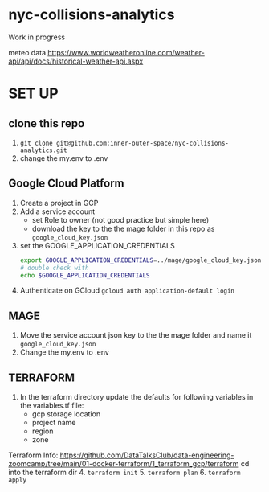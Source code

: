 # nyc-collisions-analytics

Work in progress


meteo data 
https://www.worldweatheronline.com/weather-api/api/docs/historical-weather-api.aspx



# SET UP 

## clone this repo 
1. `git clone git@github.com:inner-outer-space/nyc-collisions-analytics.git`
2. change the my.env to .env 

## Google Cloud Platform  
1. Create a project in GCP
2. Add a service account
    - set Role to owner (not good practice but simple here)
    - download the key to the the mage folder in this repo as `google_cloud_key.json`
3. set the GOOGLE_APPLICATION_CREDENTIALS
   ``` bash
   export GOOGLE_APPLICATION_CREDENTIALS=../mage/google_cloud_key.json
   # double check with 
   echo $GOOGLE_APPLICATION_CREDENTIALS
   ```
4. Authenticate on GCloud
   `gcloud auth application-default login`

    
## MAGE 
1. Move the service account json key to the the mage folder and name it `google_cloud_key.json`
2. Change the my.env to .env 

## TERRAFORM  
1. In the terraform directory update the defaults for following variables in the variables.tf file:
    -  gcp storage location 
    -  project name
    -  region
    -  zone

Terraform Info: https://github.com/DataTalksClub/data-engineering-zoomcamp/tree/main/01-docker-terraform/1_terraform_gcp/terraform
cd into the terraform dir
4. `terraform init`
5. `terraform plan`
6. `terraform apply`

